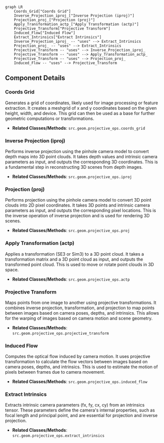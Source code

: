 ```mermaid
graph LR
    Coords_Grid["Coords Grid"]
    Inverse_Projection_iproj_["Inverse Projection (iproj)"]
    Projection_proj_["Projection (proj)"]
    Apply_Transformation_actp_["Apply Transformation (actp)"]
    Projective_Transform["Projective Transform"]
    Induced_Flow["Induced Flow"]
    Extract_Intrinsics["Extract Intrinsics"]
    Inverse_Projection_iproj_ -- "uses" --> Extract_Intrinsics
    Projection_proj_ -- "uses" --> Extract_Intrinsics
    Projective_Transform -- "uses" --> Inverse_Projection_iproj_
    Projective_Transform -- "uses" --> Apply_Transformation_actp_
    Projective_Transform -- "uses" --> Projection_proj_
    Induced_Flow -- "uses" --> Projective_Transform
```

## Component Details

### Coords Grid
Generates a grid of coordinates, likely used for image processing or feature extraction. It creates a meshgrid of x and y coordinates based on the given height, width, and device. This grid can then be used as a base for further geometric computations or transformations.
- **Related Classes/Methods**: `src.geom.projective_ops.coords_grid`

### Inverse Projection (iproj)
Performs inverse projection using the pinhole camera model to convert depth maps into 3D point clouds. It takes depth values and intrinsic camera parameters as input, and outputs the corresponding 3D coordinates. This is a fundamental step in reconstructing 3D scenes from depth images.
- **Related Classes/Methods**: `src.geom.projective_ops.iproj`

### Projection (proj)
Performs projection using the pinhole camera model to convert 3D point clouds into 2D pixel coordinates. It takes 3D points and intrinsic camera parameters as input, and outputs the corresponding pixel locations. This is the inverse operation of inverse projection and is used for rendering 3D scenes.
- **Related Classes/Methods**: `src.geom.projective_ops.proj`

### Apply Transformation (actp)
Applies a transformation (SE3 or Sim3) to a 3D point cloud. It takes a transformation matrix and a 3D point cloud as input, and outputs the transformed point cloud. This is used to move or rotate point clouds in 3D space.
- **Related Classes/Methods**: `src.geom.projective_ops.actp`

### Projective Transform
Maps points from one image to another using projective transformations. It combines inverse projection, transformation, and projection to map points between images based on camera poses, depths, and intrinsics. This allows for the warping of images based on camera motion and scene geometry.
- **Related Classes/Methods**: `src.geom.projective_ops.projective_transform`

### Induced Flow
Computes the optical flow induced by camera motion. It uses projective transformation to calculate the flow vectors between images based on camera poses, depths, and intrinsics. This is used to estimate the motion of pixels between frames due to camera movement.
- **Related Classes/Methods**: `src.geom.projective_ops.induced_flow`

### Extract Intrinsics
Extracts intrinsic camera parameters (fx, fy, cx, cy) from an intrinsics tensor. These parameters define the camera's internal properties, such as focal length and principal point, and are essential for projection and inverse projection.
- **Related Classes/Methods**: `src.geom.projective_ops.extract_intrinsics`

